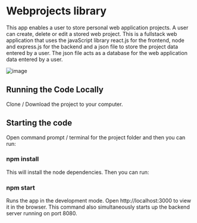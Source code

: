 # Webprojects library

This app enables a user to store personal web application projects. A user can create, delete or edit a stored web project. This is a fullstack web application that uses the javaScript library react.js for the frontend, node and express.js for the backend and a json file to store the project data entered by a user. The json file acts as a database for the web application data entered by a user.

![image](https://github.com/johnnyd81/webprojects/assets/95863021/c1a5ddb1-577e-4351-9df8-e51d3cc9a1b4)

## Running the Code Locally
Clone / Download the project to your computer.

## Starting the code
Open command prompt / terminal for the project folder and then you can run:

### npm install
This will install the node dependencies. Then you can run:

### npm start
Runs the app in the development mode. Open http://localhost:3000 to view it in the browser. This command also simultaneously starts up the backend server running on port 8080.



